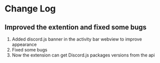 # Change Log

## Improved the extention and fixed some bugs

1. Added discord.js banner in the activity bar webview to improve appearance
2. Fixed some bugs
3. Now the extension can get Discord.js packages versions from the api
